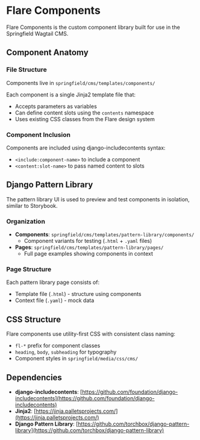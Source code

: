 # Flare Components

Flare Components is the custom component library built for use in the Springfield Wagtail CMS.

## Component Anatomy

### File Structure

Components live in `springfield/cms/templates/components/`

Each component is a single Jinja2 template file that:
- Accepts parameters as variables
- Can define content slots using the `contents` namespace
- Uses existing CSS classes from the Flare design system

### Component Inclusion

Components are included using django-includecontents syntax:
- `<include:component-name>` to include a component
- `<content:slot-name>` to pass named content to slots

## Django Pattern Library

The pattern library UI is used to preview and test components in isolation, similar to Storybook.

### Organization

- **Components**: `springfield/cms/templates/pattern-library/components/`
  - Component variants for testing (`.html` + `.yaml` files)
- **Pages**: `springfield/cms/templates/pattern-library/pages/`
  - Full page examples showing components in context

### Page Structure

Each pattern library page consists of:
- Template file (`.html`) - structure using components
- Context file (`.yaml`) - mock data

## CSS Structure

Flare components use utility-first CSS with consistent class naming:
- `fl-*` prefix for component classes
- `heading`, `body`, `subheading` for typography
- Component styles in `springfield/media/css/cms/`

## Dependencies

- **django-includecontents**: [https://github.com/foundation/django-includecontents](https://github.com/foundation/django-includecontents)
- **Jinja2**: [https://jinja.palletsprojects.com/](https://jinja.palletsprojects.com/)
- **Django Pattern Library**: [https://github.com/torchbox/django-pattern-library](https://github.com/torchbox/django-pattern-library)

